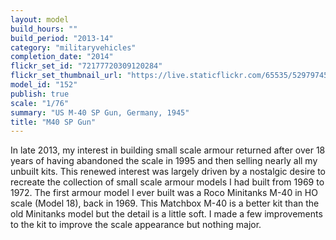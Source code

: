 ```yaml
---
layout: model
build_hours: ""
build_period: "2013-14"
category: "militaryvehicles"
completion_date: "2014"
flickr_set_id: "72177720309120284"
flickr_set_thumbnail_url: "https://live.staticflickr.com/65535/52979745876_912e617fc9_m.jpg"
model_id: "152"
publish: true
scale: "1/76"
summary: "US M-40 SP Gun, Germany, 1945"
title: "M40 SP Gun"
---
```


In late 2013, my interest in building small scale armour returned after over  18 years of having abandoned the scale in 1995 and then selling nearly all my unbuilt kits. This renewed interest was largely driven by a nostalgic desire to recreate the collection of small scale armour models I had built from 1969 to 1972. The first armour model I ever built was a Roco Minitanks M-40 in HO scale (Model 18), back in 1969. This Matchbox M-40 is a better kit than the old Minitanks model but the detail is a little soft. I made a few improvements to the kit to improve the scale appearance but nothing major.
